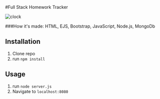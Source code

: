 #Full Stack Homework Tracker

![clock](https://user-images.githubusercontent.com/69063941/93758743-f9c17600-fbd6-11ea-97b2-80b9398a75da.png)

###How it's made:
HTML, EJS, Bootstrap, JavaScript, Node.js, MongoDb


## Installation

1. Clone repo
2. run `npm install`

## Usage

1. run `node server.js`
2. Navigate to `localhost:8080`
